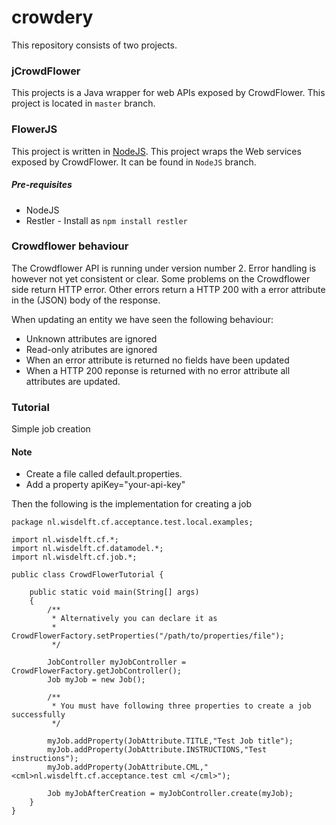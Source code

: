 crowdery
========


This repository consists of two projects.

### jCrowdFlower

This projects is a Java wrapper for web APIs exposed by CrowdFlower. This project is located in `master` branch.

### FlowerJS

This project is written in [NodeJS](http://nodejs.org/). This project wraps the Web services exposed by CrowdFlower. It can be found in `NodeJS` branch.

##### Pre-requisites

* NodeJS
* Restler - Install as `npm install restler`

### Crowdflower behaviour

The Crowdflower API is running under version number 2. Error handling is however not yet consistent or clear. Some problems on the Crowdflower side return HTTP error. Other errors return a HTTP 200 with a error attribute in the (JSON) body of the response.

When updating an entity we have seen the following behaviour:

* Unknown attributes are ignored
* Read-only atributes are ignored
* When an error attribute is returned no fields have been updated
* When a HTTP 200 reponse is returned with no error attribute all attributes are updated.


### Tutorial

Simple job creation

#### Note
- Create a file called default.properties.
- Add a property apiKey="your-api-key"

Then the following is the implementation for creating a job

```
package nl.wisdelft.cf.acceptance.test.local.examples;

import nl.wisdelft.cf.*;
import nl.wisdelft.cf.datamodel.*;
import nl.wisdelft.cf.job.*;

public class CrowdFlowerTutorial {

    public static void main(String[] args)
    {
        /**
         * Alternatively you can declare it as
         * CrowdFlowerFactory.setProperties("/path/to/properties/file");
         */

        JobController myJobController = CrowdFlowerFactory.getJobController();
        Job myJob = new Job();

        /**
         * You must have following three properties to create a job successfully
         */

        myJob.addProperty(JobAttribute.TITLE,"Test Job title");
        myJob.addProperty(JobAttribute.INSTRUCTIONS,"Test instructions");
        myJob.addProperty(JobAttribute.CML,"<cml>nl.wisdelft.cf.acceptance.test cml </cml>");

        Job myJobAfterCreation = myJobController.create(myJob);
    }
}


```
